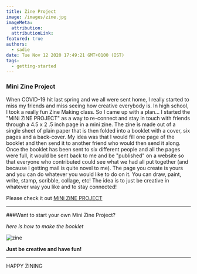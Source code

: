 ```yaml
---
title: Zine Project
image: /images/zine.jpg
imageMeta:
  attribution:
  attributionLink:
featured: true
authors:
  - sadie
date: Tue Nov 12 2020 17:49:21 GMT+0100 (IST)
tags:
  - getting-started
---
```

### Mini Zine Project

When COVID-19 hit last spring and we all were sent home, I really started to miss my friends and miss seeing how creative everybody is. In high school, I took a really fun Zine Making class. So I came up with a plan... I started the "MiNi ZiNE PROJECT" as a way to re-connect and stay in touch with friends through a  4.5  x 2 .5 inch  page in a mini zine. The zine is made out of a single sheet of plain paper that is then folded into a booklet with a cover, six pages and a back-cover. My idea was that I would fill one page of the booklet and then send it to another friend who would then send it along. Once the booklet has been sent to six different people and all the pages were full, it would be sent back to me and be "published" on a website so that everyone who contributed could see what we had all put together (and because I getting mail is quite novel to me). The page you create is yours and you can do whatever you would like to do on it. You can draw, paint, write, stamp, scribble, collage, etc! The idea is to just be creative in whatever way you like and to stay connected!

Please check it out [MiNi ZiNE PROJECT](https://sites.google.com/view/mini-zine-project/home?authuser=0)

---

###Want to start your own Mini Zine Project?

_here is how to make the booklet_

![zine](/images/howtomakezine.jpg)

**Just be creative and have fun!**

---
HAPPY ZINING
